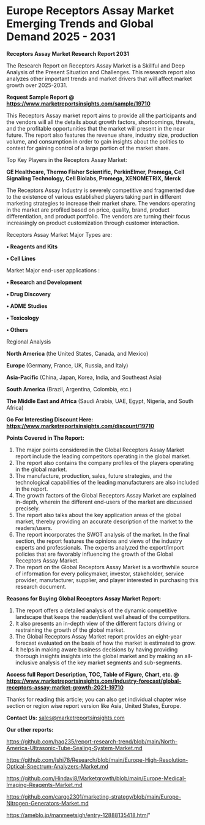 # Europe Receptors Assay Market Emerging Trends and Global Demand 2025 - 2031

<strong>Receptors Assay Market Research Report 2031</strong>

The Research Report on Receptors Assay Market is a Skillful and Deep Analysis of the Present Situation and Challenges. This research report also analyzes other important trends and market drivers that will affect market growth over 2025-2031.

<strong>Request Sample Report @ <a href=https://www.marketreportsinsights.com/sample/19710>https://www.marketreportsinsights.com/sample/19710</a></strong>

This Receptors Assay market report aims to provide all the participants and the vendors will all the details about growth factors, shortcomings, threats, and the profitable opportunities that the market will present in the near future. The report also features the revenue share, industry size, production volume, and consumption in order to gain insights about the politics to contest for gaining control of a large portion of the market share.

Top Key Players in the Receptors Assay Market:

<strong>GE Healthcare, Thermo Fisher Scientific, PerkinElmer, Promega, Cell Signaling Technology, Cell Biolabs, Promega, XENOMETRIX, Merck</strong>

The Receptors Assay Industry is severely competitive and fragmented due to the existence of various established players taking part in different marketing strategies to increase their market share. The vendors operating in the market are profiled based on price, quality, brand, product differentiation, and product portfolio. The vendors are turning their focus increasingly on product customization through customer interaction.

Receptors Assay Market Major Types are:

<strong>• Reagents and Kits

• Cell Lines</strong>

Market Major end-user applications :

<strong>• Research and Development

• Drug Discovery

• ADME Studies

• Toxicology

• Others</strong>

Regional Analysis

</u><strong><b>North America</b></strong> (the United States, Canada, and Mexico)

<strong><b>Europe </b></strong>(Germany, France, UK, Russia, and Italy)

<strong><b>Asia-Pacific</b></strong> (China, Japan, Korea, India, and Southeast Asia)

<strong><b>South America</b></strong> (Brazil, Argentina, Colombia, etc.)

<strong><b>The Middle East and Africa</b></strong> (Saudi Arabia, UAE, Egypt, Nigeria, and South Africa)

<strong>Go For Interesting Discount Here: <a href=https://www.marketreportsinsights.com/discount/19710>https://www.marketreportsinsights.com/discount/19710</a></strong>

<strong>Points Covered in The Report:</strong>
<ol>
  <li>The major points considered in the Global Receptors Assay Market report include the leading competitors operating in the global market.</li>
  <li>The report also contains the company profiles of the players operating in the global market.</li>
  <li>The manufacture, production, sales, future strategies, and the technological capabilities of the leading manufacturers are also included in the report.</li>
  <li>The growth factors of the Global Receptors Assay Market are explained in-depth, wherein the different end-users of the market are discussed precisely.</li>
  <li>The report also talks about the key application areas of the global market, thereby providing an accurate description of the market to the readers/users.</li>
  <li>The report incorporates the SWOT analysis of the market. In the final section, the report features the opinions and views of the industry experts and professionals. The experts analyzed the export/import policies that are favorably influencing the growth of the Global Receptors Assay Market.</li>
  <li>The report on the Global Receptors Assay Market is a worthwhile source of information for every policymaker, investor, stakeholder, service provider, manufacturer, supplier, and player interested in purchasing this research document.</li>
</ol>
<strong>Reasons for Buying Global Receptors Assay Market Report:</strong>

<ol>
  <li>The report offers a detailed analysis of the dynamic competitive landscape that keeps the reader/client well ahead of the competitors.</li>
  <li>It also presents an in-depth view of the different factors driving or restraining the growth of the global market.</li>
  <li>The Global Receptors Assay Market report provides an eight-year forecast evaluated on the basis of how the market is estimated to grow.</li>
  <li>It helps in making aware business decisions by having providing thorough insights insights into the global market and by making an all-inclusive analysis of the key market segments and sub-segments.</li>
</ol>
<strong>Access full Report Description, TOC, Table of Figure, Chart, etc. @ <a href=https://www.marketreportsinsights.com/industry-forecast/global-receptors-assay-market-growth-2021-19710>https://www.marketreportsinsights.com/industry-forecast/global-receptors-assay-market-growth-2021-19710</a></strong>


Thanks for reading this article; you can also get individual chapter wise section or region wise report version like Asia, United States, Europe.

<strong>Contact Us:</strong>
sales@marketreportsinsights.com

<strong>Our other reports:</strong>

<a href=https://github.com/haq235/report-research-trend/blob/main/North-America-Ultrasonic-Tube-Sealing-System-Market.md>https://github.com/haq235/report-research-trend/blob/main/North-America-Ultrasonic-Tube-Sealing-System-Market.md</a>

<a href=https://github.com/Ishi78/Research/blob/main/Europe-High-Resolution-Optical-Spectrum-Analyzers-Market.md>https://github.com/Ishi78/Research/blob/main/Europe-High-Resolution-Optical-Spectrum-Analyzers-Market.md</a>

<a href=https://github.com/Hindavi8/Marketgrowth/blob/main/Europe-Medical-Imaging-Reagents-Market.md>https://github.com/Hindavi8/Marketgrowth/blob/main/Europe-Medical-Imaging-Reagents-Market.md</a>

<a href=https://github.com/cargo2301/marketing-strategy/blob/main/Europe-Nitrogen-Generators-Market.md>https://github.com/cargo2301/marketing-strategy/blob/main/Europe-Nitrogen-Generators-Market.md</a>

<a href=https://ameblo.jp/manmeetsigh/entry-12888135418.html>https://ameblo.jp/manmeetsigh/entry-12888135418.html</a>"
